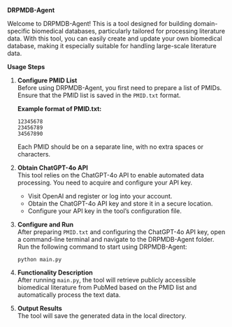 **DRPMDB-Agent**

Welcome to DRPMDB-Agent! This is a tool designed for building domain-specific biomedical databases, particularly tailored for processing literature data. With this tool, you can easily create and update your own biomedical database, making it especially suitable for handling large-scale literature data.

**Usage Steps**

1. **Configure PMID List**  
   Before using DRPMDB-Agent, you first need to prepare a list of PMIDs. Ensure that the PMID list is saved in the `PMID.txt` format.  

   **Example format of PMID.txt:**  
   ```
   12345678
   23456789
   34567890
   ```  
   Each PMID should be on a separate line, with no extra spaces or characters.

2. **Obtain ChatGPT-4o API**  
   This tool relies on the ChatGPT-4o API to enable automated data processing. You need to acquire and configure your API key.  
   - Visit OpenAI and register or log into your account.  
   - Obtain the ChatGPT-4o API key and store it in a secure location.  
   - Configure your API key in the tool’s configuration file.

3. **Configure and Run**  
   After preparing `PMID.txt` and configuring the ChatGPT-4o API key, open a command-line terminal and navigate to the DRPMDB-Agent folder.  
   Run the following command to start using DRPMDB-Agent:  
   ```
   python main.py
   ```

4. **Functionality Description**  
   After running `main.py`, the tool will retrieve publicly accessible biomedical literature from PubMed based on the PMID list and automatically process the text data.

5. **Output Results**  
   The tool will save the generated data in the local directory.

